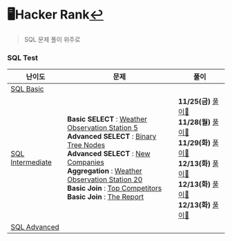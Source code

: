 # 🖥️Hacker Rank[↩](../../../)

> SQL 문제 풀이 위주로

### SQL Test

| 난이도                                                       | 문제                                                         | 풀이                                                         |
| ------------------------------------------------------------ | ------------------------------------------------------------ | ------------------------------------------------------------ |
| [SQL Basic](https://www.hackerrank.com/domains/sql?filters%5Bskills%5D%5B%5D=SQL%20%28Basic%29) |                                                              |                                                              |
| [SQL Intermediate](https://www.hackerrank.com/domains/sql?filters%5Bskills%5D%5B%5D=SQL%20%28Intermediate%29) | **Basic SELECT** : [Weather Observation Station 5](https://www.hackerrank.com/challenges/weather-observation-station-5/problem?isFullScreen=true)<br />**Advanced SELECT** : [Binary Tree Nodes](https://www.hackerrank.com/challenges/binary-search-tree-1/problem?isFullScreen=true)<br />**Advanced SELECT** : [New Companies](https://www.hackerrank.com/challenges/the-company/problem?isFullScreen=true)<br />**Aggregation** : [Weather Observation Station 20](https://www.hackerrank.com/challenges/weather-observation-station-20/problem?isFullScreen=false)<br />**Basic Join** : [Top Competitors](https://www.hackerrank.com/challenges/full-score/problem?isFullScreen=true)<br />**Basic Join** : [The Report](https://www.hackerrank.com/challenges/the-report/problem?isFullScreen=true) | **11/25(금)** [풀이📝](./SQL_IM_p1.md)<br />**11/28(월)** [풀이📝](./SQL_IM_p2.md)<br />**11/29(화)** [풀이📝](./SQL_IM_p3.md)<br />**12/13(화)** [풀이📝](./SQL_IM_p4.md)<br />**12/13(화)** [풀이📝](./SQL_IM_p5.md)<br />**12/13(화)** [풀이📝](./SQL_IM_p6.md) |
| [SQL Advanced](https://www.hackerrank.com/domains/sql?filters%5Bskills%5D%5B%5D=SQL%20%28Advanced%29) |                                                              |                                                              |

